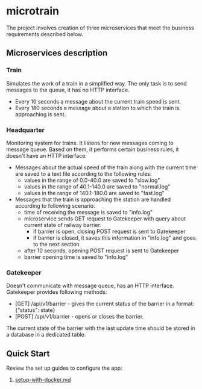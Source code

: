 # microtrain
The project involves creation of three microservices that meet the business requirements described below.

## Microservices description

### Train
Simulates the work of a train in a simplified way.
The only task is to send messages to the queue, it has no HTTP interface.

- Every 10 seconds a message about the current train speed is sent.
- Every 180 seconds a message about a station to which the train is approaching is sent.

### Headquarter
Monitoring system for trains. It listens for new messages coming to message queue. Based on them,
it performs certain business rules, it doesn't have an HTTP interface.

- Messages about the actual speed of the train along with the current time are saved to a text file according to the following rules:
   - values in the range of 0.0-40.0 are saved to "slow.log"
   - values in the range of 40.1-140.0 are saved to "normal.log"
   - values in the range of 140.1-180.0 are saved to "fast.log"
-  Messages that the train is approaching the station are handled according to following scenario:
   - time of receiving the message is saved to "info.log"
   - microservice sends GET request to Gatekeeper with query about current state of railway barrier.
     - if barrier is open, closing POST request is sent to Gatekeeper 
     - if barrier is closed, it saves this information in "info.log" and goes to the next section
   - after 10 seconds, opening POST request is sent to Gatekeeper
   - barrier opening time is saved to "info.log"

### Gatekeeper
Doesn't communicate with message queue, has an HTTP interface. Gatekeeper provides following methods:

- [GET] /api/v1/barrier - gives the current status of the barrier in a format: {"status": state}
- [POST] /api/v1/barrier - opens or closes the barrier. 

The current state of the barrier with the last update time should be stored in a database in a dedicated table.

## Quick Start

Review the set up guides to configure the app:

1. [setup-with-docker.md](setup-with-docker.md)
